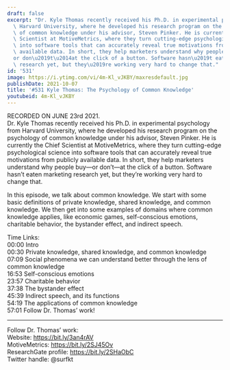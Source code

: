 ```yaml
---
draft: false
excerpt: "Dr. Kyle Thomas recently received his Ph.D. in experimental psychology from\
  \ Harvard University, where he developed his research program on the psychology\
  \ of common knowledge under his advisor, Steven Pinker. He is currently the Chief\
  \ Scientist at MotiveMetrics, where they turn cutting-edge psychological science\
  \ into software tools that can accurately reveal true motivations from publicly\
  \ available data. In short, they help marketers understand why people buy\u2014\
  or don\u2019t\u2014at the click of a button. Software hasn\u2019t eaten marketing\
  \ research yet, but they\u2019re working very hard to change that."
id: '531'
image: https://i.ytimg.com/vi/4m-Kl_vJKBY/maxresdefault.jpg
publishDate: 2021-10-07
title: '#531 Kyle Thomas: The Psychology of Common Knowledge'
youtubeid: 4m-Kl_vJKBY
---
```

<div class="timelinks">

RECORDED ON JUNE 23rd 2021.  
Dr. Kyle Thomas recently received his Ph.D. in experimental psychology from Harvard University, where he developed his research program on the psychology of common knowledge under his advisor, Steven Pinker. He is currently the Chief Scientist at MotiveMetrics, where they turn cutting-edge psychological science into software tools that can accurately reveal true motivations from publicly available data. In short, they help marketers understand why people buy—or don’t—at the click of a button. Software hasn’t eaten marketing research yet, but they’re working very hard to change that.

In this episode, we talk about common knowledge. We start with some basic definitions of private knowledge, shared knowledge, and common knowledge. We then get into some examples of domains where common knowledge applies, like economic games, self-conscious emotions, charitable behavior, the bystander effect, and indirect speech.

Time Links:  
<time>00:00</time> Intro  
<time>00:30</time> Private knowledge, shared knowledge, and common knowledge  
<time>07:09</time> Social phenomena we can understand better through the lens of common knowledge  
<time>16:53</time> Self-conscious emotions  
<time>23:57</time> Charitable behavior  
<time>37:38</time> The bystander effect  
<time>45:39</time> Indirect speech, and its functions  
<time>54:19</time> The applications of common knowledge  
<time>57:01</time> Follow Dr. Thomas’ work!

---

Follow Dr. Thomas’ work:  
Website: https://bit.ly/3an4rAV  
MotiveMetrics: https://bit.ly/2SJ45Ov  
ResearchGate profile: https://bit.ly/2SHaObC  
Twitter handle: @surfkt
</div>

